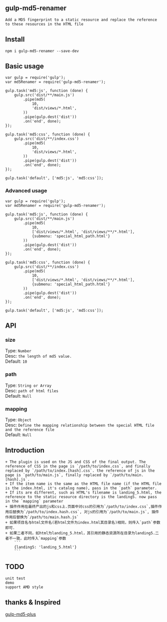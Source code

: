 ## gulp-md5-renamer
    Add a MD5 fingerprint to a static resource and replace the reference to these resources in the HTML file

## Install

```
npm i gulp-md5-renamer --save-dev
```

## Basic usage

```
var gulp = require('gulp');
var md5Renamer = require('gulp-md5-renamer');

gulp.task('md5:js', function (done) {
    gulp.src('dist/**/main.js')
        .pipe(md5(
            10,
            'dist/views/*.html',
        ))
        .pipe(gulp.dest('dist'))
        .on('end', done);
});

gulp.task('md5:css', function (done) {
    gulp.src('dist/**/index.css')
        .pipe(md5(
            10,
            'dist/views/*.html',
        ))
        .pipe(gulp.dest('dist'))
        .on('end', done);
});

gulp.task('default', ['md5:js', 'md5:css']);
```

### Advanced usage

```
var gulp = require('gulp');
var md5Renamer = require('gulp-md5-renamer');

gulp.task('md5:js', function (done) {
    gulp.src('dist/**/main.js')
        .pipe(md5(
            10,
            ['dist/views/*.html', 'dist/views/**/*.html'],
            {submenu: 'special_html_path.html'}
        ))
        .pipe(gulp.dest('dist'))
        .on('end', done);
});

gulp.task('md5:css', function (done) {
    gulp.src('dist/**/index.css')
        .pipe(md5(
            10,
            ['dist/views/*.html', 'dist/views/**/*.html'],
            {submenu: 'special_html_path.html'}
        ))
        .pipe(gulp.dest('dist'))
        .on('end', done);
});

gulp.task('default', ['md5:js', 'md5:css']);
```

## API

### size

Type: `Number`  
Desc: `the length of md5 value.`  
Default: `10`

### path

Type: `String or Array`  
Desc: `path of html files`  
Default: `Null`

### mapping

Type: `Object`  
Desc: `Define the mapping relationship between the special HTML file and the reference file`  
Default: `Null`

## Introduction
    + The plugin is used on the JS and CSS of the final output. The reference of CSS in the page is `/path/to/index.css`, and finally replaced by `/path/to/index.[hash].css`. the reference of js in the page is `path/to/main.js`, finally replaced by `/path/to/main.[hash].js`.
    + If the item name is the same as the HTML file name (if the HTML file is the index.html, it's catalog name), pass in the `path` parameter.
    + If its are different, such as HTML's filename is landing_5.html, the reference to the static resource directory is the landing5. now pass in the `mapping` parameter
    + 插件作用在最终产出的js和css上.页面中对css的引用为`/path/to/index.css`,插件作用后替换为`/path/to/index.hash.css`, 对js的引用为`/path/to/main.js`, 插件作用后替换为`/path/to/main.hash.js`
    + 如果项目名与html文件名(若html文件为index.html其目录名)相同，则传入`path`参数即可.
    + 如果二者不同，如html为landing_5.html，其引用的静态资源所在目录为landing5.二者不一致，此时传入`mapping`参数
        ```
        {landing5: 'landing_5.html'}
        ```

## TODO
    unit test
    demo
    support AMD style

## thanks & Inspired

[gulp-md5-plus](https://www.npmjs.com/package/gulp-md5-plus)
